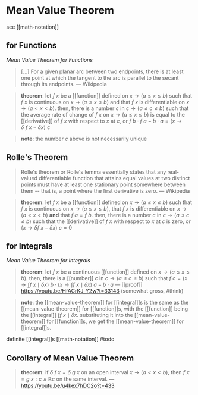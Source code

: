 # Mean Value Theorem

see [[math-notation]]

## for Functions

_Mean Value Theorem for Functions_

> [...] For a given planar arc between two endpoints, there is at least one point at which the tangent to the arc is parallel to the secant through its endpoints. &mdash; Wikipedia

> **theorem**: let $f\ x$ be a [[function]] defined on $x \rightarrow (a \le x \le b)$ such that $f\ x$ is continuous on $x \rightarrow (a \le x \le b)$ and that $f\ x$ is differentiable on $x \rightarrow (a < x < b)$. then, there is a number $c$ in $c \rightarrow (a \le c \le b)$ such that the average rate of change of $f\ x$ on $x \rightarrow (a \le x \le b)$ is equal to the [[derivative]] of $f\ x$ with respect to $x$ at $c$, or $f\ b \cdot f\ a - b \cdot a = (x \rightarrow \delta\ f\ x - \delta x)\ c$

> **note**: the number $c$ above is not necessarily unique

## Rolle's Theorem

> Rolle's theorem or Rolle's lemma essentially states that any real-valued differentiable function that attains equal values at two distinct points must have at least one stationary point somewhere between them -- that is, a point where the first derivative is zero. &mdash; Wikipedia

> **theorem**: let $f\ x$ be a [[function]] defined on $x \rightarrow (a \le x \le b)$ such that $f\ x$ is continuous on $x \rightarrow (a \le x \le b)$, that $f\ x$ is differentiable on $x \rightarrow (a < x < b)$ **and** that $f\ a = f\ b$. then, there is a number $c$ in $c \rightarrow (a \le c \le b)$ such that the [[derivative]] of $f\ x$ with respect to $x$ at $c$ is zero, or $(x \rightarrow \delta f\ x - \delta x)\ c = 0$

## for Integrals

_Mean Value Theorem for Integrals_

> **theorem**: let $f\ x$ be a continuous [[function]] defined on $x \rightarrow (a \le x \le b)$. then, there is a [[number]] $c$ in $c \rightarrow (a \le c \le b)$ such that $f\ c = (x \rightarrow \int f\ x \mid \delta x)\ b \cdot (x \rightarrow \int f\ x \mid \delta x)\ a - b \cdot a$ &mdash; [[proof]] <https://youtu.be/HfACrKJ_Y2w?t=33143> (somewhat gross, #think)

> **note**: the [[mean-value-theorem]] for [[integral]]s is the same as the [[mean-value-theorem]] for [[function]]s, with the [[function]] being the [[integral]] $\int f\ x \mid \delta x$. substituting it into the [[mean-value-theorem]] for [[function]]s, we get the [[mean-value-theorem]] for [[integral]]s.

definite [[integral]]s [[math-notation]] #todo

## Corollary of Mean Value Theorem

> **theorem**: if $\delta\ f\ x = \delta\ g\ x$ on an open interval $x \rightarrow (a < x < b)$, then $f\ x = g\ x : c \land \mathbb R c$ on the same interval. &mdash; <https://youtu.be/u4kex7hDC2o?t=433>
